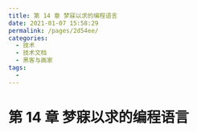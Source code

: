 ```yaml
---
title: 第 14 章 梦寐以求的编程语言
date: 2021-01-07 15:58:29
permalink: /pages/2d54ee/
categories:
  - 技术
  - 技术文档
  - 黑客与画家
tags:
  - 
---
```

# 第 14 章 梦寐以求的编程语言